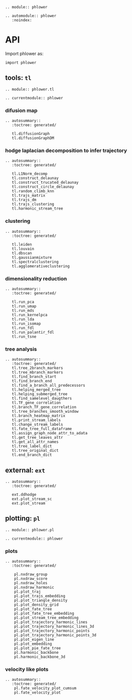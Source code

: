 ```{eval-rst}
.. module:: phlower
```

```{eval-rst}
.. automodule:: phlower
   :noindex:
```

# API

Import phlower as:

```
import phlower
```

## tools: `tl`

```{eval-rst}
.. module:: phlower.tl
```

```{eval-rst}
.. currentmodule:: phlower
```


### difusion map

```{eval-rst}
.. autosummary::
   :toctree: generated/

   tl.diffusionGraph
   tl.diffusionGraphDM
```


### hodge laplacian decomposition to infer trajectory

```{eval-rst}
.. autosummary::
   :toctree: generated/

   tl.L1Norm_decomp
   tl.construct_delaunay
   tl.construct_trucated_delaunay
   tl.construct_circle_delaunay
   tl.random_climb_knn
   tl.trajs_matrix
   tl.trajs_dm
   tl.trajs_clustering
   tl.harmonic_stream_tree
```


### clustering

```{eval-rst}
.. autosummary::
   :toctree: generated/

   tl.leiden
   tl.louvain
   tl.dbscan
   tl.gaussianmixture
   tl.spectralclustering
   tl.agglomerativeclustering
```




### dimensionality reduction

```{eval-rst}
.. autosummary::
   :toctree: generated/

   tl.run_pca
   tl.run_umap
   tl.run_mds
   tl.run_kernelpca
   tl.run_lda
   tl.run_isomap
   tl.run_fdl
   tl.run_palantir_fdl
   tl.run_tsne
```

### tree analysis

```{eval-rst}
.. autosummary::
   :toctree: generated/
   tl.tree_2branch_markers
   tl.tree_mbranch_markers
   tl.find_branch_start
   tl.find_branch_end
   tl.find_a_branch_all_predecessors
   tl.helping_merged_tree
   tl.helping_submerged_tree
   tl.find_samelevel_daugthers
   tl.TF_gene_correlation
   tl.branch_TF_gene_correlation
   tl.tree_branches_smooth_window
   tl.branch_heatmap_matrix
   tl.print_stream_labels
   tl.change_stream_labels
   tl.fate_tree_full_dataframe
   tl.assign_graph_node_attr_to_adata
   tl.get_tree_leaves_attr
   tl.get_all_attr_names
   tl.tree_label_dict
   tl.tree_original_dict
   tl.end_branch_dict
```



## external: `ext`

```{eval-rst}
.. autosummary::
   :toctree: generated/

   ext.ddhodge
   ext.plot_stream_sc
   ext.plot_stream
```



## plotting: `pl`

```{eval-rst}
.. module:: phlower.pl
```

```{eval-rst}
.. currentmodule:: phlower
```

### plots

```{eval-rst}
.. autosummary::
   :toctree: generated/

    pl.nxdraw_group
    pl.nxdraw_score
    pl.nxdraw_holes
    pl.nxdraw_harmonic
    pl.plot_traj
    pl.plot_trajs_embedding
    pl.plot_triangle_density
    pl.plot_density_grid
    pl.plot_fate_tree
    pl.plot_fate_tree_embedding
    pl.plot_stream_tree_embedding
    pl.plot_trajectory_harmonic_lines
    pl.plot_trajectory_harmonic_lines_3d
    pl.plot_trajectory_harmonic_points
    pl.plot_trajectory_harmonic_points_3d
    pl.plot_eigen_line
    pl.plot_embedding
    pl.plot_pie_fate_tree
    pl.harmonic_backbone
    pl.harmonic_backbone_3d
```


### velocity like plots

```{eval-rst}
.. autosummary::
   :toctree: generated/
    pl.fate_velocity_plot_cumsum
    pl.fate_velocity_plot
```
